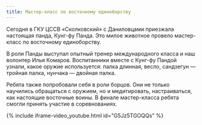 ```yaml
---
title: Мастер-класс по восточному единоборству
---
```

Сегодня в ГКУ ЦССВ «Сколковский» с Даниловцами приезжала настоящая панда, Кунг-фу Панда. Это милое животное провело 
мастер-класс по восточному единоборству. 

<!--more-->
В роли Панды выступал опытный тренер международного класса и наш волонтер Илья Комаров. Воспитанники вместе с Кунг-фу
Пандой узнали, какое оружие используется: палка длинная, весло, сандзегун — тройная палка, нунчака — двойная палка.

Ребята также попробовали себя в роли борцов. Они не только научились обращаться с оружием, но и медитировать,
настраиваться, как настоящие восточные воины. В финале мастер-класса ребята смогли принять участие в соревнованиях.

{% include iframe-video_youtube.html id="G5Jz5TGOQQs" %}

